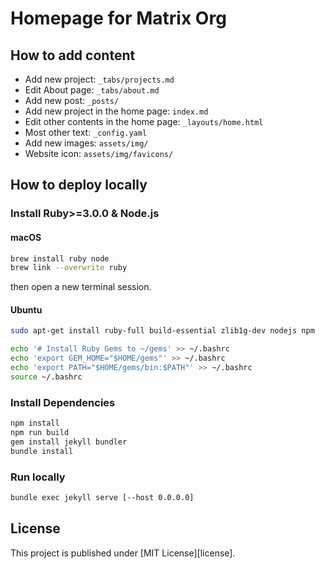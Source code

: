 # Homepage for Matrix Org

## How to add content

+ Add new project: `_tabs/projects.md`
+ Edit About page: `_tabs/about.md`
+ Add new post: `_posts/`
+ Add new project in the home page: `index.md`
+ Edit other contents in the home page: `_layouts/home.html`
+ Most other text: `_config.yaml`
+ Add new images: `assets/img/`
+ Website icon: `assets/img/favicons/`

## How to deploy locally
### Install Ruby>=3.0.0 & Node.js
#### macOS
```bash
brew install ruby node
brew link --overwrite ruby
```
then open a new terminal session.
#### Ubuntu
```bash
sudo apt-get install ruby-full build-essential zlib1g-dev nodejs npm

echo '# Install Ruby Gems to ~/gems' >> ~/.bashrc
echo 'export GEM_HOME="$HOME/gems"' >> ~/.bashrc
echo 'export PATH="$HOME/gems/bin:$PATH"' >> ~/.bashrc
source ~/.bashrc
```

### Install Dependencies
```bash
npm install
npm run build
gem install jekyll bundler
bundle install
```
### Run locally
```bash
bundle exec jekyll serve [--host 0.0.0.0]
```

[//]: # (## Credits)

[//]: # ()
[//]: # (### Contributors)

[//]: # ()
[//]: # (Thanks to [all the contributors][contributors] involved in the development of the project!)

## License

This project is published under [MIT License][license].

